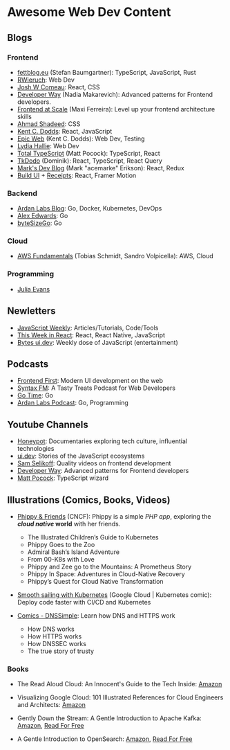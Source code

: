 # Awesome Web Dev Content

## Blogs

### Frontend

- [fettblog.eu](https://fettblog.eu/) (Stefan Baumgartner): TypeScript, JavaScript, Rust
- [RWieruch](https://www.robinwieruch.de/blog/): Web Dev
- [Josh W Comeau](https://www.joshwcomeau.com/): React, CSS
- [Developer Way](https://www.developerway.com/) (Nadia Makarevich): Advanced patterns for Frontend developers.
- [Frontend at Scale](https://frontendatscale.com/#archive) (Maxi Ferreira): Level up
your frontend architecture skills
- [Ahmad Shadeed](https://ishadeed.com/): CSS
- [Kent C. Dodds](https://kentcdodds.com/blog): React, JavaScript
- [Epic Web](https://www.epicweb.dev/articles) (Kent C. Dodds): Web Dev, Testing
- [Lydia Hallie](https://www.lydiahallie.io/): Web Dev
- [Total TypeScript](https://www.totaltypescript.com/articles) (Matt Pocock): TypeScript, React
- [TkDodo](https://tkdodo.eu/blog/) (Dominik): React, TypeScript, React Query
- [Mark's Dev Blog](https://blog.isquaredsoftware.com/) (Mark "acemarke" Erikson): React, Redux
- [Build UI](https://buildui.com/posts) + [Receipts](https://buildui.com/recipes): React, Framer Motion

### Backend

- [Ardan Labs Blog](https://www.ardanlabs.com/blog/): Go, Docker, Kubernetes, DevOps
- [Alex Edwards](https://www.alexedwards.net/blog): Go
- [byteSizeGo](https://www.bytesizego.com/): Go

### Cloud

- [AWS Fundamentals](https://blog.awsfundamentals.com/) (Tobias Schmidt, Sandro Volpicella): AWS, Cloud

### Programming

- [Julia Evans](https://jvns.ca/)

## Newletters

- [JavaScript Weekly](https://javascriptweekly.com/latest): Articles/Tutorials, Code/Tools
- [This Week in React](https://thisweekinreact.com/newsletter): React, React Native, JavaScript
- [Bytes ui.dev](https://bytes.dev/archives): Weekly dose of JavaScript (entertainment)

## Podcasts

- [Frontend First](https://www.frontendfirst.fm/): Modern UI development on the web
- [Syntax FM](https://syntax.fm/): A Tasty Treats Podcast for Web Developers
- [Go Time](https://changelog.com/gotime): Go
- [Ardan Labs Podcast](https://ardanlabs.buzzsprout.com/): Go, Programming

## Youtube Channels

- [Honeypot](https://www.youtube.com/@Honeypotio/videos): Documentaries exploring tech culture, influential technologies
- [ui.dev](https://www.youtube.com/@uidotdev/video): Stories of the JavaScript ecosystems
- [Sam Selikoff](https://www.youtube.com/@samselikoff/videos): Quality videos on frontend development
- [Developer Way](https://www.youtube.com/@developerwaypatterns/videos): Advanced patterns for Frontend developers
- [Matt Pocock](https://www.youtube.com/@mattpocockuk/videos): TypeScript wizard

## Illustrations (Comics, Books, Videos)

- [Phippy & Friends](https://www.cncf.io/phippy/) (CNCF): Phippy is a simple _PHP app_, exploring the **_cloud native_ world** with her friends.
  - The Illustrated Children’s Guide to Kubernetes
  - Phippy Goes to the Zoo
  - Admiral Bash’s Island Adventure
  - From 00-K8s with Love
  - Phippy and Zee go to the Mountains: A Prometheus Story
  - Phippy In Space: Adventures in Cloud-Native Recovery
  - Phippy’s Quest for Cloud Native Transformation


- [Smooth sailing with Kubernetes](https://cloud.google.com/kubernetes-engine/kubernetes-comic/) (Google Cloud | Kubernetes comic): Deploy code faster with CI/CD and Kubernetes

- [Comics - DNSSimple](https://dnsimple.com/comics): Learn how DNS and HTTPS work
  - How DNS works
  - How HTTPS works
  - How DNSSEC works
  - The true story of trusty

### Books

- The Read Aloud Cloud: An Innocent's Guide to the Tech Inside: [Amazon](https://www.amazon.com/Read-Aloud-Cloud-Innocents-Inside/dp/1119677629)

- Visualizing Google Cloud: 101 Illustrated References for Cloud Engineers and Architects: [Amazon](https://www.amazon.com/Visualizing-Google-Cloud-Illustrated-References/dp/1119816327)

- Gently Down the Stream: A Gentle Introduction to Apache Kafka: [Amazon](https://www.amazon.com/Gently-Down-Stream-Gentle-Introduction-ebook/dp/B0973CRP6M), [Read For Free](https://www.gentlydownthe.stream/)

- A Gentle Introduction to OpenSearch: [Amazon](https://www.amazon.com/Gentle-Introduction-OpenSearch-Mitch-Seymour/dp/1737419092), [Read For Free](https://opensearch.roundrobin.pub/)